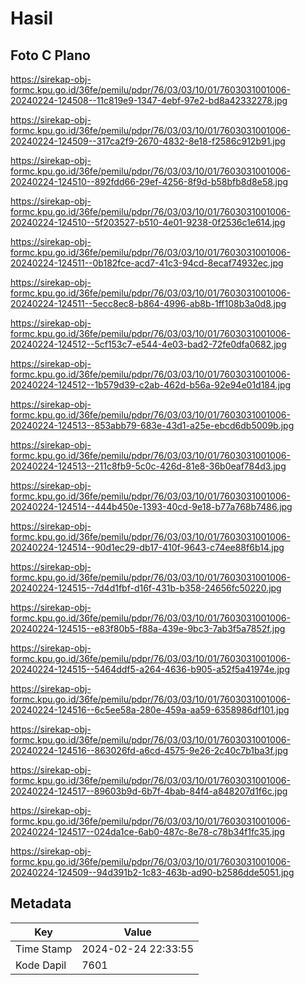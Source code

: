 # Hasil

## Foto C Plano

https://sirekap-obj-formc.kpu.go.id/36fe/pemilu/pdpr/76/03/03/10/01/7603031001006-20240224-124508--11c819e9-1347-4ebf-97e2-bd8a42332278.jpg

https://sirekap-obj-formc.kpu.go.id/36fe/pemilu/pdpr/76/03/03/10/01/7603031001006-20240224-124509--317ca2f9-2670-4832-8e18-f2586c912b91.jpg

https://sirekap-obj-formc.kpu.go.id/36fe/pemilu/pdpr/76/03/03/10/01/7603031001006-20240224-124510--892fdd66-29ef-4256-8f9d-b58bfb8d8e58.jpg

https://sirekap-obj-formc.kpu.go.id/36fe/pemilu/pdpr/76/03/03/10/01/7603031001006-20240224-124510--5f203527-b510-4e01-9238-0f2536c1e614.jpg

https://sirekap-obj-formc.kpu.go.id/36fe/pemilu/pdpr/76/03/03/10/01/7603031001006-20240224-124511--0b182fce-acd7-41c3-94cd-8ecaf74932ec.jpg

https://sirekap-obj-formc.kpu.go.id/36fe/pemilu/pdpr/76/03/03/10/01/7603031001006-20240224-124511--5ecc8ec8-b864-4996-ab8b-1ff108b3a0d8.jpg

https://sirekap-obj-formc.kpu.go.id/36fe/pemilu/pdpr/76/03/03/10/01/7603031001006-20240224-124512--5cf153c7-e544-4e03-bad2-72fe0dfa0682.jpg

https://sirekap-obj-formc.kpu.go.id/36fe/pemilu/pdpr/76/03/03/10/01/7603031001006-20240224-124512--1b579d39-c2ab-462d-b56a-92e94e01d184.jpg

https://sirekap-obj-formc.kpu.go.id/36fe/pemilu/pdpr/76/03/03/10/01/7603031001006-20240224-124513--853abb79-683e-43d1-a25e-ebcd6db5009b.jpg

https://sirekap-obj-formc.kpu.go.id/36fe/pemilu/pdpr/76/03/03/10/01/7603031001006-20240224-124513--211c8fb9-5c0c-426d-81e8-36b0eaf784d3.jpg

https://sirekap-obj-formc.kpu.go.id/36fe/pemilu/pdpr/76/03/03/10/01/7603031001006-20240224-124514--444b450e-1393-40cd-9e18-b77a768b7486.jpg

https://sirekap-obj-formc.kpu.go.id/36fe/pemilu/pdpr/76/03/03/10/01/7603031001006-20240224-124514--90d1ec29-db17-410f-9643-c74ee88f6b14.jpg

https://sirekap-obj-formc.kpu.go.id/36fe/pemilu/pdpr/76/03/03/10/01/7603031001006-20240224-124515--7d4d1fbf-d16f-431b-b358-24656fc50220.jpg

https://sirekap-obj-formc.kpu.go.id/36fe/pemilu/pdpr/76/03/03/10/01/7603031001006-20240224-124515--e83f80b5-f88a-439e-9bc3-7ab3f5a7852f.jpg

https://sirekap-obj-formc.kpu.go.id/36fe/pemilu/pdpr/76/03/03/10/01/7603031001006-20240224-124515--5464ddf5-a264-4636-b905-a52f5a41974e.jpg

https://sirekap-obj-formc.kpu.go.id/36fe/pemilu/pdpr/76/03/03/10/01/7603031001006-20240224-124516--6c5ee58a-280e-459a-aa59-6358986df101.jpg

https://sirekap-obj-formc.kpu.go.id/36fe/pemilu/pdpr/76/03/03/10/01/7603031001006-20240224-124516--863026fd-a6cd-4575-9e26-2c40c7b1ba3f.jpg

https://sirekap-obj-formc.kpu.go.id/36fe/pemilu/pdpr/76/03/03/10/01/7603031001006-20240224-124517--89603b9d-6b7f-4bab-84f4-a848207d1f6c.jpg

https://sirekap-obj-formc.kpu.go.id/36fe/pemilu/pdpr/76/03/03/10/01/7603031001006-20240224-124517--024da1ce-6ab0-487c-8e78-c78b34f1fc35.jpg

https://sirekap-obj-formc.kpu.go.id/36fe/pemilu/pdpr/76/03/03/10/01/7603031001006-20240224-124509--94d391b2-1c83-463b-ad90-b2586dde5051.jpg


## Metadata

| Key        | Value               |
| ---------- | ------------------- |
| Time Stamp | 2024-02-24 22:33:55 |
| Kode Dapil | 7601                |



